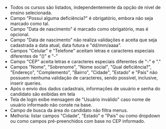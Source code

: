 - Todos os cursos são listados, independentemente da opção de nível de ensino selecionada.
- Campo "Possui alguma deficiência?" é obrigatório, embora não seja marcado como tal.
- Campo "Data de nascimento" é marcado como obrigatório, mas é opcional.
- Campo "Data de nascimento" não realiza validações e aceita que seja cadastrada a data atual, data futura e "dd/mm/aaaa".
- Campos "Celular" e "Telefone" aceitam letras e caracteres especiais diferentes de "()" e "-"
- Campo "CEP" aceita letras e caracteres especiais diferentes de "-" e "."
- Campos "Nome", "Sobrenome", "Nome social", "Qual deficiência?", "Endereço", "Complemento", "Bairro", "Cidade", "Estado" e "País" não possuem nenhuma validação de caracteres, sendo possível, inclusive, inserir queries.
- Após o envio dos dados cadastrais, informações de usuário e senha do candidato são exibidas em tela
- Tela de login exibe mensagem de "Usuário inválido" caso nome de usuário informado não conste na base.
- Campo de busca da área do candidato não filtra menus.
- Melhoria: listar campos "Cidade", "Estado" e "País" ou como dropdown ou como campos pré-preenchidos com base no CEP informado.
